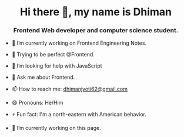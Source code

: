 <h1 align="center"> Hi there 👋, my name is Dhiman</h1>
<h3 align="center"> Frontend Web developer and computer science student.</h3>


- 🔭 I’m currently working on Frontend Engineering Notes.
- 🌱 Trying to be perfect @Frontend.
- 🤔 I’m looking for help with JavaScript
- 💬 Ask me about Frontend.
- 📫 How to reach me: dhimanjyoti62@gmail.com
- 😄 Pronouns: He/Him
- ⚡ Fun fact: I'm a north-eastern with American behavior.

- 🔭 I’m currently working on this page. 



